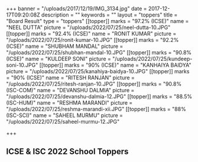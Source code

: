 +++
banner = "/uploads/2017/12/19/IMG_3134.jpg"
date = 2017-12-17T09:20:08Z
description = ""
keywords = ""
layout = "toppers"
title = "Board Result"
type = "toppers"
[[topper]]
marks = "97.2% (ICSE)"
name = "NEEL DUTTA"
picture = "/uploads/2022/07/25/neel-dutta-10.JPG"
[[topper]]
marks = "92.4% (ICSE)"
name = "RONIT KUMAR"
picture = "/uploads/2022/07/25/ronit-kumar-10.JPG"
[[topper]]
marks = "92.2% (ICSE)"
name = "SHUBHAM MANDAL"
picture = "/uploads/2022/07/25/shubhan-mandal-10.JPG"
[[topper]]
marks = "90.8% (ICSE)"
name = "KULDEEP SONI"
picture = "/uploads/2022/07/25/kundeep-soni-10.JPG"
[[topper]]
marks = "90% (ICSE)"
name = "KANHAIYA BAIDYA"
picture = "/uploads/2022/07/25/kanahiya-baidya-10.JPG"
[[topper]]
marks = "90% (ICSE)"
name = "RITESH RANJAN"
picture = "/uploads/2022/07/25/ritesh-ranjan-10.JPG"
[[topper]]
marks = "90.8% (ISC-COM)"
name = "DEVANSHU DALMIA"
picture = "/uploads/2022/07/25/devanshu-dalmia-12.JPG"
[[topper]]
marks = "88.5% (ISC-HUM)"
name = "RESHMA MARANDI"
picture = "/uploads/2022/07/25/reshma-marandi-xii.JPG"
[[topper]]
marks = "88% (ISC-SCI)"
name = "SAHEEL MURMU"
picture = "/uploads/2022/07/25/saheel-murmu-12.JPG"

+++
## ICSE & ISC 2022 School Toppers